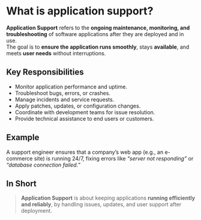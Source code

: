 # What is application support?

**Application Support** refers to the **ongoing maintenance, monitoring, and troubleshooting** of software applications after they are deployed and in use.  
The goal is to **ensure the application runs smoothly**, stays **available**, and meets **user needs** without interruptions.

## Key Responsibilities

- Monitor application performance and uptime.  
- Troubleshoot bugs, errors, or crashes.  
- Manage incidents and service requests.  
- Apply patches, updates, or configuration changes.  
- Coordinate with development teams for issue resolution.  
- Provide technical assistance to end users or customers.

## Example

A support engineer ensures that a company’s web app (e.g., an e-commerce site) is running 24/7, fixing errors like *“server not responding”* or *“database connection failed.”*

## In Short

> **Application Support** is about keeping applications **running efficiently and reliably**, by handling issues, updates, and user support after deployment.
